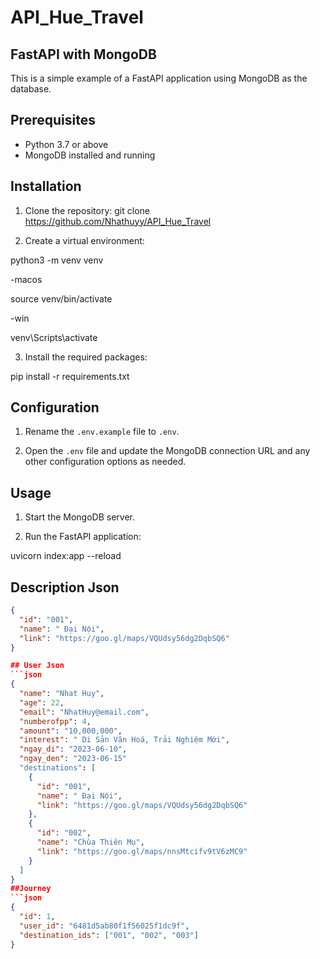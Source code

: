 # API_Hue_Travel

## FastAPI with MongoDB

This is a simple example of a FastAPI application using MongoDB as the database.

## Prerequisites

- Python 3.7 or above
- MongoDB installed and running

## Installation

1. Clone the repository:
git clone https://github.com/Nhathuyy/API_Hue_Travel


2. Create a virtual environment:

python3 -m venv venv

-macos

source venv/bin/activate


-win 

venv\Scripts\activate



3. Install the required packages:

pip install -r requirements.txt


## Configuration

1. Rename the `.env.example` file to `.env`.

2. Open the `.env` file and update the MongoDB connection URL and any other configuration options as needed.

## Usage

1. Start the MongoDB server.

2. Run the FastAPI application:

uvicorn index:app --reload
## Description Json
```json
{
  "id": "001",
  "name": " Đại Nội",
  "link": "https://goo.gl/maps/VQUdsy56dg2DqbSQ6"
}

## User Json
```json
{
  "name": "Nhat Huy",
  "age": 22,
  "email": "NhatHuy@email.com",
  "numberofpp": 4,
  "amount": "10,000,000",
  "interest": " Di Sản Văn Hoá, Trải Nghiệm Mới",
  "ngay_di": "2023-06-10",
  "ngay_den": "2023-06-15"
  "destinations": [
    {
      "id": "001",
      "name": " Đại Nội",
      "link": "https://goo.gl/maps/VQUdsy56dg2DqbSQ6"
    },
    {
      "id": "002",
      "name": "Chùa Thiên Mụ",
      "link": "https://goo.gl/maps/nnsMtcifv9tV6zMC9"
    }
  ]
}
##Journey  
```json
{
  "id": 1,
  "user_id": "6481d5ab80f1f56025f1dc9f",
  "destination_ids": ["001", "002", "003"]
}

